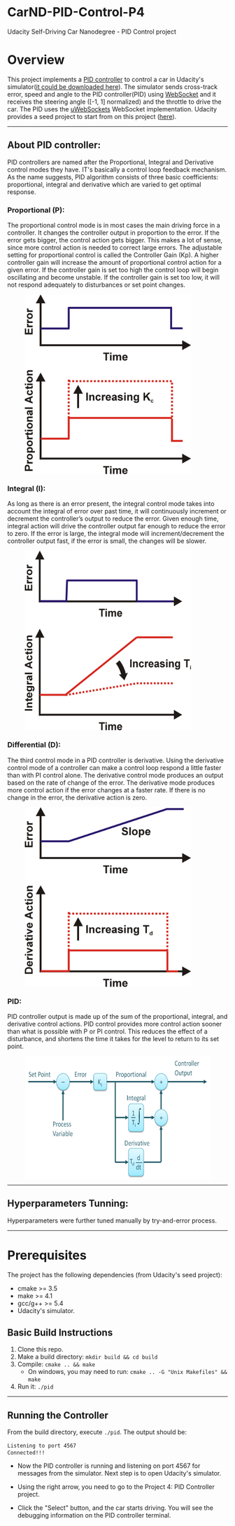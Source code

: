 # CarND-PID-Control-P4
Udacity Self-Driving Car Nanodegree - PID Control project

# Overview

This project implements a [PID controller](https://en.wikipedia.org/wiki/PID_controller) to control a car in Udacity's simulator([it could be downloaded here](https://github.com/udacity/self-driving-car-sim/releases)). The simulator sends cross-track error, speed and angle to the PID controller(PID) using [WebSocket](https://en.wikipedia.org/wiki/WebSocket) and it receives the steering angle ([-1, 1] normalized) and the throttle to drive the car. The PID uses the [uWebSockets](https://github.com/uNetworking/uWebSockets) WebSocket implementation. Udacity provides a seed project to start from on this project ([here](https://github.com/udacity/CarND-PID-Control-Project)).

---
## About PID controller:
PID controllers are named after the Proportional, Integral and Derivative control modes they have. IT's basically a  control loop feedback mechanism.
As the name suggests, PID algorithm consists of three basic coefficients: proportional, integral and derivative which are varied to get optimal response.

### Proportional (P):
The proportional control mode is in most cases the main driving force in a controller. It changes the controller output in proportion to the error. If the error gets bigger, the control action gets bigger. This makes a lot of sense, since more control action is needed to correct large errors.
The adjustable setting for proportional control is called the Controller Gain (Kp). A higher controller gain will increase the amount of proportional control action for a given error.
If the controller gain is set too high the control loop will begin oscillating and become unstable. If the controller gain is set too low, it will not respond adequately to disturbances or set point changes.

<figure>
 <img src="./images/P-Action.jpg" width="380" height="410" alt="Proportional (P)" align="middle" />
</figure>

### Integral (I):
As long as there is an error present, the integral control mode takes into account the integral of error over past time, it will continuously increment or decrement the controller’s output to reduce the error.
Given enough time, integral action will drive the controller output far enough to reduce the error to zero.
If the error is large, the integral mode will increment/decrement the controller output fast, if the error is small, the changes will be slower.

<figure>
 <img src="./images/I-Action.jpg" width="380" height="410" alt="Integral (I)" align="middle"/>
</figure>

### Differential (D):
The third control mode in a PID controller is derivative. Using the derivative control mode of a controller can make a control loop respond a little faster than with PI control alone.
The derivative control mode produces an output based on the rate of change of the error. The derivative mode produces more control action if the error changes at a faster rate.
If there is no change in the error, the derivative action is zero.

<figure>
 <img src="./images/D-Action.jpg" width="380" height="410" alt="Differential (D)" align="middle" />
</figure>

### PID:
PID controller output is made up of the sum of the proportional, integral, and derivative control actions.
PID control provides more control action sooner than what is possible with P or PI control. This reduces the effect of a disturbance, and shortens the time it takes for the level to return to its set point.

<figure>
 <img src="./images/PID-Controller.png" width="530" height="280" alt="PID" align="middle" />
</figure>

---
## Hyperparameters Tunning:
Hyperparameters were further tuned manually by try-and-error process.

---

# Prerequisites

The project has the following dependencies (from Udacity's seed project):

- cmake >= 3.5
- make >= 4.1
- gcc/g++ >= 5.4
- Udacity's simulator.

## Basic Build Instructions

1. Clone this repo.
2. Make a build directory: `mkdir build && cd build`
3. Compile: `cmake .. && make` 
   * On windows, you may need to run: `cmake .. -G "Unix Makefiles" && make`
4. Run it: `./pid `

---

## Running the Controller

From the build directory, execute `./pid`. The output should be:

```
Listening to port 4567
Connected!!!
```

* Now the PID controller is running and listening on port 4567 for messages from the simulator. Next step is to open Udacity's simulator.

* Using the right arrow, you need to go to the Project 4: PID Controller project.

* Click the "Select" button, and the car starts driving. You will see the debugging information on the PID controller terminal.
